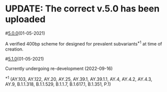 # UPDATE: The correct v.5.0 has been uploaded 

#[5.0.0](https://github.com/quick-lab/nCOV19)(01-05-2021)

A verified 400bp scheme for designed for prevalent subvariants<sup>*1</sup> at time of creation. 

#[5.1.0](https://github.com/quick-lab/nCOV19)(01-05-2021)

Currently undergoing re-development (2022-09-16)

<sup>*1</sup>
(AY.103, AY.122, AY.20, AY.25, AY.39.1, AY.39.1.1, AY.4, AY.4.2, AY.4.3, AY.9, B.1.1.318, B.1.1.529, B.1.1.7, B.1.617.1, B.1.351, P.1)
